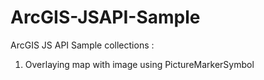 ArcGIS-JSAPI-Sample
===================

ArcGIS JS API Sample collections :<br />
1. Overlaying map with image using PictureMarkerSymbol
